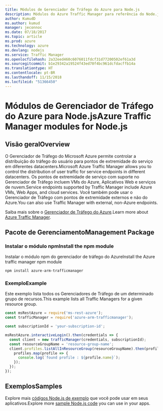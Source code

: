 ```yaml
---
title: Módulos de Gerenciador de Tráfego do Azure para Node.js
description: Módulos do Azure Traffic Manager para referência do Node.js
author: KumudD
ms.author: kumud
manager: jeconnoc
ms.date: 07/18/2017
ms.topic: article
ms.prod: azure
ms.technology: azure
ms.devlang: nodejs
ms.service: Traffic Manager
ms.openlocfilehash: 2a32eed460c6076011fdcf31d77200502ef61a3d
ms.sourcegitcommit: b1e29342a19524f43ed70f4bc961dcfdacffb14a
ms.translationtype: HT
ms.contentlocale: pt-BR
ms.lasthandoff: 11/15/2018
ms.locfileid: "51366450"
---
```

# <a name="azure-traffic-manager-modules-for-nodejs"></a><span data-ttu-id="25249-103">Módulos de Gerenciador de Tráfego do Azure para Node.js</span><span class="sxs-lookup"><span data-stu-id="25249-103">Azure Traffic Manager modules for Node.js</span></span>

## <a name="overview"></a><span data-ttu-id="25249-104">Visão geral</span><span class="sxs-lookup"><span data-stu-id="25249-104">Overview</span></span>

<span data-ttu-id="25249-105">O Gerenciador de Tráfego do Microsoft Azure permite controlar a distribuição do tráfego do usuário para pontos de extremidade do serviço em diferentes datacenters.</span><span class="sxs-lookup"><span data-stu-id="25249-105">Microsoft Azure Traffic Manager allows you to control the distribution of user traffic for service endpoints in different datacenters.</span></span> <span data-ttu-id="25249-106">Os pontos de extremidade de serviço com suporte no Gerenciador de Tráfego incluem VMs do Azure, Aplicativos Web e serviços de nuvem.</span><span class="sxs-lookup"><span data-stu-id="25249-106">Service endpoints supported by Traffic Manager include Azure VMs, Web Apps, and cloud services.</span></span> <span data-ttu-id="25249-107">Você também pode usar o Gerenciador de Tráfego com pontos de extremidade externos e não do Azure.</span><span class="sxs-lookup"><span data-stu-id="25249-107">You can also use Traffic Manager with external, non-Azure endpoints.</span></span>

<span data-ttu-id="25249-108">Saiba mais sobre o [Gerenciador de Tráfego do Azure](https://docs.microsoft.com/azure/traffic-manager/traffic-manager-overview).</span><span class="sxs-lookup"><span data-stu-id="25249-108">Learn more about [Azure Traffic Manager](https://docs.microsoft.com/azure/traffic-manager/traffic-manager-overview).</span></span>

## <a name="management-package"></a><span data-ttu-id="25249-109">Pacote de Gerenciamento</span><span class="sxs-lookup"><span data-stu-id="25249-109">Management Package</span></span>

### <a name="install-the-npm-module"></a><span data-ttu-id="25249-110">Instalar o módulo npm</span><span class="sxs-lookup"><span data-stu-id="25249-110">Install the npm module</span></span>

<span data-ttu-id="25249-111">Instalar o módulo npm do gerenciador de tráfego do Azure</span><span class="sxs-lookup"><span data-stu-id="25249-111">Install the Azure traffic manager npm module</span></span>

```bash
npm install azure-arm-trafficmanager
```

### <a name="example"></a><span data-ttu-id="25249-112">Exemplo</span><span class="sxs-lookup"><span data-stu-id="25249-112">Example</span></span>

<span data-ttu-id="25249-113">Este exemplo lista todos os Gerenciadores de Tráfego de um determinado grupo de recursos.</span><span class="sxs-lookup"><span data-stu-id="25249-113">This example lists all Traffic Managers for a given resource group.</span></span>

```javascript
const msRestAzure = require('ms-rest-azure');
const trafficManager = require('azure-arm-trafficmanager');

const subscriptionId = 'your-subscription-id';

msRestAzure.interactiveLogin().then(credentials => {
  const client = new trafficManager(credentials, subscriptionId);
  const resourceGroupName = 'resource-group-name';
  client.profiles.listAllInResourceGroup(resourceGroupName).then(profiles => {
    profiles.map(profile => {
      console.log(`found profile : ${profile.name}`);
    });
  });
});
```

## <a name="samples"></a><span data-ttu-id="25249-114">Exemplos</span><span class="sxs-lookup"><span data-stu-id="25249-114">Samples</span></span>

<span data-ttu-id="25249-115">Explore mais [códigos Node.js de exemplo](https://azure.microsoft.com/resources/samples/?platform=nodejs) que você pode usar em seus aplicativos.</span><span class="sxs-lookup"><span data-stu-id="25249-115">Explore more [sample Node.js code](https://azure.microsoft.com/resources/samples/?platform=nodejs) you can use in your apps.</span></span>
